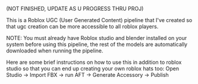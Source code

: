 (NOT FINISHED, UPDATE AS U PROGRESS THRU PROJ)

This is a Roblox UGC (User Generated Content) pipeline that I've created so that ugc creation can be more accessible to all roblox players.

NOTE: You must already have Roblox studio and blender installed on your system before using this pipeline, the rest of the models are automatically downloaded when running the pipeline.


Here are some brief instructions on how to use this in addition to roblox studio so that you can end up creating your own roblox hats too:
Open Studio → Import FBX → run AFT → Generate Accessory → Publish